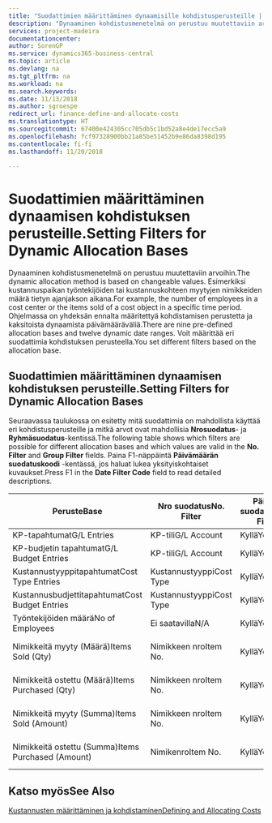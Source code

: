 ```yaml
---
title: "Suodattimien määrittäminen dynaamisille kohdistusperusteille | Microsoft Docs"
description: "Dynaaminen kohdistusmenetelmä on perustuu muutettaviin arvoihin. Esimerkiksi kustannuspaikan työntekijöiden tai kustannuskohteen myytyjen nimikkeiden määrä tietyn ajanjakson aikana. Ohjelmassa on yhdeksän ennalta määritettyä kohdistamisen perustetta ja kaksitoista dynaamista päivämääräväliä. Voit määrittää eri suodattimia kohdistuksen perusteella."
services: project-madeira
documentationcenter: 
author: SorenGP
ms.service: dynamics365-business-central
ms.topic: article
ms.devlang: na
ms.tgt_pltfrm: na
ms.workload: na
ms.search.keywords: 
ms.date: 11/13/2018
ms.author: sgroespe
redirect_url: finance-define-and-allocate-costs
ms.translationtype: HT
ms.sourcegitcommit: 67400e424305cc705db5c1bd52a8e4de17ecc5a9
ms.openlocfilehash: fcf97328900bb21a85be51452b9e86da8398d195
ms.contentlocale: fi-fi
ms.lasthandoff: 11/20/2018

---
```

# <a name="setting-filters-for-dynamic-allocation-bases"></a><span data-ttu-id="81300-106">Suodattimien määrittäminen dynaamisen kohdistuksen perusteille.</span><span class="sxs-lookup"><span data-stu-id="81300-106">Setting Filters for Dynamic Allocation Bases</span></span>
<span data-ttu-id="81300-107">Dynaaminen kohdistusmenetelmä on perustuu muutettaviin arvoihin.</span><span class="sxs-lookup"><span data-stu-id="81300-107">The dynamic allocation method is based on changeable values.</span></span> <span data-ttu-id="81300-108">Esimerkiksi kustannuspaikan työntekijöiden tai kustannuskohteen myytyjen nimikkeiden määrä tietyn ajanjakson aikana.</span><span class="sxs-lookup"><span data-stu-id="81300-108">For example, the number of employees in a cost center or the items sold of a cost object in a specific time period.</span></span> <span data-ttu-id="81300-109">Ohjelmassa on yhdeksän ennalta määritettyä kohdistamisen perustetta ja kaksitoista dynaamista päivämääräväliä.</span><span class="sxs-lookup"><span data-stu-id="81300-109">There are nine pre-defined allocation bases and twelve dynamic date ranges.</span></span> <span data-ttu-id="81300-110">Voit määrittää eri suodattimia kohdistuksen perusteella.</span><span class="sxs-lookup"><span data-stu-id="81300-110">You set different filters based on the allocation base.</span></span>  

## <a name="setting-filters-for-dynamic-allocation-bases"></a><span data-ttu-id="81300-111">Suodattimien määrittäminen dynaamisen kohdistuksen perusteille.</span><span class="sxs-lookup"><span data-stu-id="81300-111">Setting Filters for Dynamic Allocation Bases</span></span>  
 <span data-ttu-id="81300-112">Seuraavassa taulukossa on esitetty mitä suodattimia on mahdollista käyttää eri kohdistusperusteille ja mitkä arvot ovat mahdollisia **Nrosuodatus**- ja **Ryhmäsuodatus**-kentissä.</span><span class="sxs-lookup"><span data-stu-id="81300-112">The following table shows which filters are possible for different allocation bases and which values are valid in the **No. Filter** and **Group Filter** fields.</span></span> <span data-ttu-id="81300-113">Paina F1-näppäintä **Päivämäärän suodatuskoodi** -kentässä, jos haluat lukea yksityiskohtaiset kuvaukset.</span><span class="sxs-lookup"><span data-stu-id="81300-113">Press F1 in the **Date Filter Code** field to read detailed descriptions.</span></span>  

|<span data-ttu-id="81300-114">**Peruste**</span><span class="sxs-lookup"><span data-stu-id="81300-114">**Base**</span></span>|<span data-ttu-id="81300-115">**Nro suodatus**</span><span class="sxs-lookup"><span data-stu-id="81300-115">**No. Filter**</span></span>|<span data-ttu-id="81300-116">**Päivämäärän suodatuskoodi**</span><span class="sxs-lookup"><span data-stu-id="81300-116">**Date Filter Code**</span></span>|<span data-ttu-id="81300-117">**Kustannuspaikkasuodatus**</span><span class="sxs-lookup"><span data-stu-id="81300-117">**Cost Center Filter**</span></span>|<span data-ttu-id="81300-118">**Kustannuskohdesuodatus**</span><span class="sxs-lookup"><span data-stu-id="81300-118">**Cost Object Filter**</span></span>|<span data-ttu-id="81300-119">**Ryhmäsuodatus**</span><span class="sxs-lookup"><span data-stu-id="81300-119">**Group Filter**</span></span>|  
|--------------|----------------------------------------|----------------------------------------------|------------------------------------------------|------------------------------------------------|------------------------------------------|  
|<span data-ttu-id="81300-120">KP-tapahtumat</span><span class="sxs-lookup"><span data-stu-id="81300-120">G/L Entries</span></span>|<span data-ttu-id="81300-121">KP-tili</span><span class="sxs-lookup"><span data-stu-id="81300-121">G/L Account</span></span>|<span data-ttu-id="81300-122">Kyllä</span><span class="sxs-lookup"><span data-stu-id="81300-122">Yes</span></span>|<span data-ttu-id="81300-123">Kyllä</span><span class="sxs-lookup"><span data-stu-id="81300-123">Yes</span></span>|<span data-ttu-id="81300-124">Kyllä</span><span class="sxs-lookup"><span data-stu-id="81300-124">Yes</span></span>|<span data-ttu-id="81300-125">Ei saatavilla</span><span class="sxs-lookup"><span data-stu-id="81300-125">N/A</span></span>|  
|<span data-ttu-id="81300-126">KP-budjetin tapahtumat</span><span class="sxs-lookup"><span data-stu-id="81300-126">G/L Budget Entries</span></span>|<span data-ttu-id="81300-127">KP-tili</span><span class="sxs-lookup"><span data-stu-id="81300-127">G/L Account</span></span>|<span data-ttu-id="81300-128">Kyllä</span><span class="sxs-lookup"><span data-stu-id="81300-128">Yes</span></span>|<span data-ttu-id="81300-129">Kyllä</span><span class="sxs-lookup"><span data-stu-id="81300-129">Yes</span></span>|<span data-ttu-id="81300-130">Kyllä</span><span class="sxs-lookup"><span data-stu-id="81300-130">Yes</span></span>|<span data-ttu-id="81300-131">KP-budjetin nimi</span><span class="sxs-lookup"><span data-stu-id="81300-131">G/L Budget Name</span></span>|  
|<span data-ttu-id="81300-132">Kustannustyyppitapahtumat</span><span class="sxs-lookup"><span data-stu-id="81300-132">Cost Type Entries</span></span>|<span data-ttu-id="81300-133">Kustannustyyppi</span><span class="sxs-lookup"><span data-stu-id="81300-133">Cost Type</span></span>|<span data-ttu-id="81300-134">Kyllä</span><span class="sxs-lookup"><span data-stu-id="81300-134">Yes</span></span>|<span data-ttu-id="81300-135">Kyllä</span><span class="sxs-lookup"><span data-stu-id="81300-135">Yes</span></span>|<span data-ttu-id="81300-136">Kyllä</span><span class="sxs-lookup"><span data-stu-id="81300-136">Yes</span></span>|<span data-ttu-id="81300-137">Ei saatavilla</span><span class="sxs-lookup"><span data-stu-id="81300-137">N/A</span></span>|  
|<span data-ttu-id="81300-138">Kustannusbudjettitapahtumat</span><span class="sxs-lookup"><span data-stu-id="81300-138">Cost Budget Entries</span></span>|<span data-ttu-id="81300-139">Kustannustyyppi</span><span class="sxs-lookup"><span data-stu-id="81300-139">Cost Type</span></span>|<span data-ttu-id="81300-140">Kyllä</span><span class="sxs-lookup"><span data-stu-id="81300-140">Yes</span></span>|<span data-ttu-id="81300-141">Kyllä</span><span class="sxs-lookup"><span data-stu-id="81300-141">Yes</span></span>|<span data-ttu-id="81300-142">Kyllä</span><span class="sxs-lookup"><span data-stu-id="81300-142">Yes</span></span>|<span data-ttu-id="81300-143">Budjetin nimi</span><span class="sxs-lookup"><span data-stu-id="81300-143">Budget Name</span></span>|  
|<span data-ttu-id="81300-144">Työntekijöiden määrä</span><span class="sxs-lookup"><span data-stu-id="81300-144">No of Employees</span></span>|<span data-ttu-id="81300-145">Ei saatavilla</span><span class="sxs-lookup"><span data-stu-id="81300-145">N/A</span></span>|<span data-ttu-id="81300-146">Kyllä</span><span class="sxs-lookup"><span data-stu-id="81300-146">Yes</span></span>|<span data-ttu-id="81300-147">Kyllä</span><span class="sxs-lookup"><span data-stu-id="81300-147">Yes</span></span>|<span data-ttu-id="81300-148">Kyllä</span><span class="sxs-lookup"><span data-stu-id="81300-148">Yes</span></span>|<span data-ttu-id="81300-149">Ei saatavilla</span><span class="sxs-lookup"><span data-stu-id="81300-149">N/A</span></span>|  
|<span data-ttu-id="81300-150">Nimikkeitä myyty (Määrä)</span><span class="sxs-lookup"><span data-stu-id="81300-150">Items Sold (Qty)</span></span>|<span data-ttu-id="81300-151">Nimikkeen nro</span><span class="sxs-lookup"><span data-stu-id="81300-151">Item No.</span></span>|<span data-ttu-id="81300-152">Kyllä</span><span class="sxs-lookup"><span data-stu-id="81300-152">Yes</span></span>|<span data-ttu-id="81300-153">Kyllä</span><span class="sxs-lookup"><span data-stu-id="81300-153">Yes</span></span>|<span data-ttu-id="81300-154">Kyllä</span><span class="sxs-lookup"><span data-stu-id="81300-154">Yes</span></span>|<span data-ttu-id="81300-155">Varaston kirjausryhmä</span><span class="sxs-lookup"><span data-stu-id="81300-155">Inventory Posting Group</span></span>|  
|<span data-ttu-id="81300-156">Nimikkeitä ostettu (Määrä)</span><span class="sxs-lookup"><span data-stu-id="81300-156">Items Purchased (Qty)</span></span>|<span data-ttu-id="81300-157">Nimikkeen nro</span><span class="sxs-lookup"><span data-stu-id="81300-157">Item No.</span></span>|<span data-ttu-id="81300-158">Kyllä</span><span class="sxs-lookup"><span data-stu-id="81300-158">Yes</span></span>|<span data-ttu-id="81300-159">Kyllä</span><span class="sxs-lookup"><span data-stu-id="81300-159">Yes</span></span>|<span data-ttu-id="81300-160">Kyllä</span><span class="sxs-lookup"><span data-stu-id="81300-160">Yes</span></span>|<span data-ttu-id="81300-161">Varaston kirjausryhmä</span><span class="sxs-lookup"><span data-stu-id="81300-161">Inventory Posting Group</span></span>|  
|<span data-ttu-id="81300-162">Nimikkeitä myyty (Summa)</span><span class="sxs-lookup"><span data-stu-id="81300-162">Items Sold (Amount)</span></span>|<span data-ttu-id="81300-163">Nimikkeen nro</span><span class="sxs-lookup"><span data-stu-id="81300-163">Item No.</span></span>|<span data-ttu-id="81300-164">Kyllä</span><span class="sxs-lookup"><span data-stu-id="81300-164">Yes</span></span>|<span data-ttu-id="81300-165">Kyllä</span><span class="sxs-lookup"><span data-stu-id="81300-165">Yes</span></span>|<span data-ttu-id="81300-166">Kyllä</span><span class="sxs-lookup"><span data-stu-id="81300-166">Yes</span></span>|<span data-ttu-id="81300-167">Varaston kirjausryhmä</span><span class="sxs-lookup"><span data-stu-id="81300-167">Inventory Posting Group</span></span>|  
|<span data-ttu-id="81300-168">Nimikkeitä ostettu (Summa)</span><span class="sxs-lookup"><span data-stu-id="81300-168">Items Purchased (Amount)</span></span>|<span data-ttu-id="81300-169">Nimikenro</span><span class="sxs-lookup"><span data-stu-id="81300-169">Item No.</span></span>|<span data-ttu-id="81300-170">Kyllä</span><span class="sxs-lookup"><span data-stu-id="81300-170">Yes</span></span>|<span data-ttu-id="81300-171">Kyllä</span><span class="sxs-lookup"><span data-stu-id="81300-171">Yes</span></span>|<span data-ttu-id="81300-172">Kyllä</span><span class="sxs-lookup"><span data-stu-id="81300-172">Yes</span></span>|<span data-ttu-id="81300-173">Varaston kirjausryhmä</span><span class="sxs-lookup"><span data-stu-id="81300-173">Inventory Posting Group</span></span>|  

## <a name="see-also"></a><span data-ttu-id="81300-174">Katso myös</span><span class="sxs-lookup"><span data-stu-id="81300-174">See Also</span></span>  
[<span data-ttu-id="81300-175">Kustannusten määrittäminen ja kohdistaminen</span><span class="sxs-lookup"><span data-stu-id="81300-175">Defining and Allocating Costs</span></span>](finance-define-and-allocate-costs.md)

